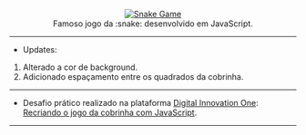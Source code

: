 <p align="center">
  <a href="https://lucasrmagalhaes.github.io/snake-js/">
    <img 
         src="https://github.com/lucasrmagalhaes/snake-js/blob/master/img/snake.gif" 
         alt="Snake Game" 
    />
  </a>
  <br>
  Famoso jogo da :snake: desenvolvido em JavaScript.
</p>

------------
- Updates:
1. Alterado a cor de background.
2. Adicionado espaçamento entre os quadrados da cobrinha.
------------
- Desafio prático realizado na plataforma [Digital Innovation One](https://web.digitalinnovation.one/home "Digital Innovation One"): [Recriando o jogo da cobrinha com JavaScript](https://web.digitalinnovation.one/course/desafio-pratico-recriando-o-jogo-da-cobrinha-com-javascript/learning/66d83831-bae1-45f7-b2ea-af7d64d5d4f5?back=/track/desenvolvedor-front-end-reactjs&bootcamp_id=abf8f19f-691b-4dac-a14a-11ddcf3a14cd "Recriando o jogo da cobrinha com JavaScript").
------------

